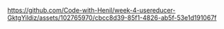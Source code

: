 https://github.com/Code-with-Henil/week-4-usereducer-GktgYildiz/assets/102765970/cbcc8d39-85f1-4826-ab5f-53e1d191067f
